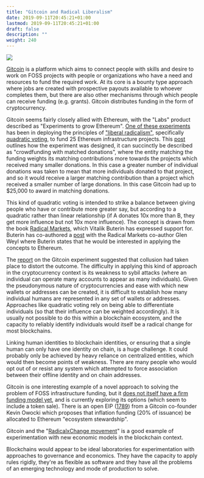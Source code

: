 ```yaml
---
title: "Gitcoin and Radical Liberalism"
date: 2019-09-11T20:45:21+01:00
lastmod: 2019-09-11T20:45:21+01:00
draft: false
description: ""
weight: 240
---
```

![](/gitcoin.jpg)

[Gitcoin](https://gitcoin.co/) is a platform which aims to connect people with skills and desire to work on FOSS projects with people or organizations who have a need and resources to fund the required work. At its core is a bounty type approach where jobs are created with prospective payouts available to whoever completes them, but there are also other mechanisms through which people can receive funding (e.g. grants). Gitcoin distributes funding in the form of cryptocurrency.

Gitcoin seems fairly closely allied with Ethereum, with the "Labs" product described as "Experiments to grow Ethereum". [One of these experiments](https://gitcoin.co/blog/radical-results-gitcoins-25k-match/) has been in deploying the principles of ["liberal radicalism"](https://papers.ssrn.com/sol3/papers.cfm?abstract_id=3243656), specifically [quadratic voting](https://en.wikipedia.org/wiki/Quadratic_voting), to fund 25 Ethereum infrastructure projects. This [post](https://medium.com/gitcoin/experiments-with-liberal-radicalism-ad68e02efd4) outlines how the experiment was designed, it can succinctly be described as "crowdfunding with matched donations", where the entity matching the funding weights its matching contributions more towards the projects which received many smaller donations. In this case a greater number of individual donations was taken to mean that more individuals donated to that project, and so it would receive a larger matching contribution than a project which received a smaller number of large donations. In this case Gitcoin had up to $25,000 to award in matching donations.

This kind of quadratic voting is intended to strike a balance between giving people who have or contribute more greater say, but according to a quadratic rather than linear relationship (if A donates 10x more than B, they get more influence but not 10x more influence). The concept is drawn from the book [Radical Markets](http://radicalmarkets.com/), which Vitalik Buterin has expressed support for. Buterin has co-authored a [post](https://medium.com/@VitalikButerin/liberation-through-radical-decentralization-22fc4bedc2ac) with the Radical Markets co-author Glen Weyl where Buterin states that he would be interested in applying the concepts to Ethereum.

The [report](https://gitcoin.co/blog/radical-results-gitcoins-25k-match/) on the Gitcoin experiment suggested that collusion had taken place to distort the outcome. The difficulty in applying this kind of approach in the cryptocurrency context is its weakness to sybil attacks (where an individual can operate many accounts to appear as many individuals). Given the pseudonymous nature of cryptocurrencies and ease with which new wallets or addresses can be created, it is difficult to establish how many individual humans are represented in any set of wallets or addresses. Approaches like quadratic voting rely on being able to differentiate individuals (so that their influence can be weighted accordingly). It is usually not possible to do this within a blockchain ecosystem, and the capacity to reliably identify individuals would itself be a radical change for most blockchains. 

Linking human identities to blockchain identities, or ensuring that a single human can only have one identity on chain, is a huge challenge. It could probably only be achieved by heavy reliance on centralized entities, which would then become points of weakness. There are many people who would opt out of or resist any system which attempted to force association between their offline identity and on chain addresses.

Gitcoin is one interesting example of a novel approach to solving the problem of FOSS infrastructure funding, but it [does not itself have a firm funding model yet](https://gitcoin.co/not_a_token), and is currently exploring its options (which seem to include a token sale). There is an open EIP ([1789](https://github.com/ethereum/EIPs/issues/1789)) from a Gitcoin co-founder Kevin Owocki which proposes that inflation funding (20% of issuance) be allocated to Ethereum "ecosystem stewardship".

Gitcoin and the "[RadicalxChange movement](https://www.coindesk.com/understanding-the-radicalxchange-movement-and-its-cypherpunk-appeal)" is a good example of experimentation with new economic models in the blockchain context.

Blockchains would appear to be ideal laboratories for experimentation with approaches to governance and economics. They have the capacity to apply rules rigidly, they're as flexible as software and they have all the problems of an emerging technology and mode of production to solve.
